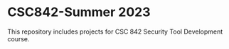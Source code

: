 # CSC842-Summer 2023
This repository includes projects for CSC 842 Security Tool Development course.
